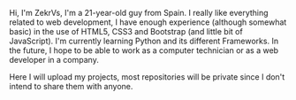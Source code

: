 Hi, I'm ZekrVs, I'm a 21-year-old guy from Spain. I really like everything related to web development, I have enough experience (although somewhat basic) in the use of HTML5, CSS3 and Bootstrap (and little bit of JavaScript). I'm currently learning Python and its different Frameworks. In the future, I hope to be able to work as a computer technician or as a web developer in a company.

Here I will upload my projects, most repositories will be private since I don't intend to share them with anyone.

<!---
ZekrVs/ZekrVs is a ✨ special ✨ repository because its `README.md` (this file) appears on your GitHub profile.
You can click the Preview link to take a look at your changes.
--->
